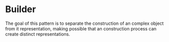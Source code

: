 # Builder

The goal of this pattern is to separate the construction of an complex object from
it representation, making possible that an construction process can create distinct
representations.
